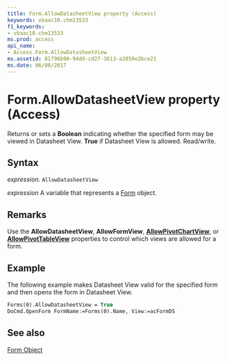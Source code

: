 ```yaml
---
title: Form.AllowDatasheetView property (Access)
keywords: vbaac10.chm13533
f1_keywords:
- vbaac10.chm13533
ms.prod: access
api_name:
- Access.Form.AllowDatasheetView
ms.assetid: 81796b90-94dd-cd27-3613-a2050e2bce21
ms.date: 06/08/2017
---
```



# Form.AllowDatasheetView property (Access)

Returns or sets a  **Boolean** indicating whether the specified form may be viewed in Datasheet View. **True** if Datasheet View is allowed. Read/write.


## Syntax

 _expression_. `AllowDatasheetView`

 _expression_ A variable that represents a [Form](Access.Form.md) object.


## Remarks

Use the  **AllowDatasheetView**, **AllowFormView**, **[AllowPivotChartView](Access.Form.AllowPivotChartView.md)**, or **[AllowPivotTableView](Access.Form.AllowPivotTableView.md)** properties to control which views are allowed for a form.


## Example

The following example makes Datasheet View valid for the specified form and then opens the form in Datasheet View.


```vb
Forms(0).AllowDatasheetView = True 
DoCmd.OpenForm FormName:=Forms(0).Name, View:=acFormDS 

```


## See also


[Form Object](Access.Form.md)

